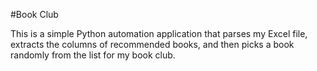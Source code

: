 #Book Club

This is a simple Python automation application that parses my Excel file, extracts the columns of recommended books, and then picks a book randomly from the list for my book club. 